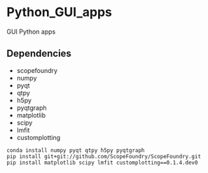# Python_GUI_apps
GUI Python apps

## Dependencies
- scopefoundry
- numpy
- pyqt
- qtpy
- h5py
- pyqtgraph
- matplotlib
- scipy
- lmfit
- customplotting

```
conda install numpy pyqt qtpy h5py pyqtgraph
pip install git+git://github.com/ScopeFoundry/ScopeFoundry.git
pip install matplotlib scipy lmfit customplotting==0.1.4.dev0
```
